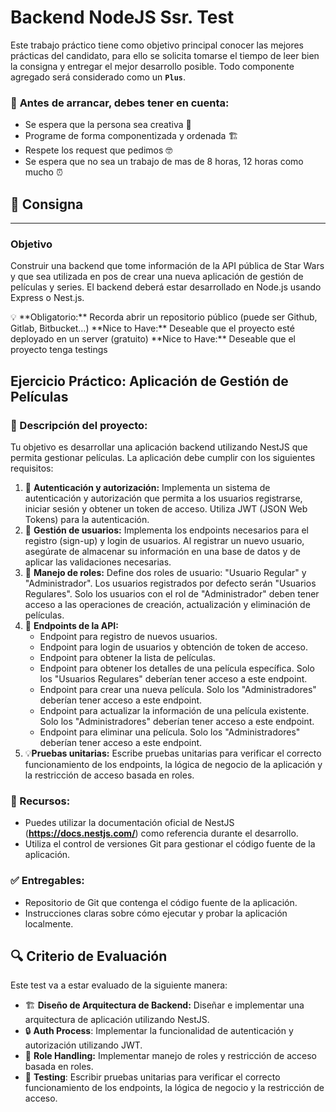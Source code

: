 # Backend NodeJS Ssr. Test

Este trabajo práctico tiene como objetivo principal conocer las mejores prácticas del candidato, para ello se solicita tomarse el tiempo de leer bien la consigna y entregar el mejor desarrollo posible. Todo componente agregado será considerado como un **`Plus`**.

### 🤔 **Antes de arrancar, debes tener en cuenta:**

- Se espera que la persona sea creativa 🎨
- Programe de forma componentizada y ordenada 🏗️
- Respete los request que pedimos 🤓
- Se espera que no sea un trabajo de mas de 8 horas, 12 horas como mucho ⏰

## 📝 Consigna

---

### Objetivo

Construir una backend que tome información de la API pública de Star Wars y que sea utilizada en pos de crear una nueva aplicación de gestión de películas y series. El backend deberá estar desarrollado en Node.js usando Express o Nest.js.

<aside>
💡 **Obligatorio:** Recorda abrir un repositorio público (puede ser Github, Gitlab, Bitbucket…) 
**Nice to Have:** Deseable que el proyecto esté deployado en un server (gratuito)
**Nice to Have:** Deseable que el proyecto tenga testings

</aside>

## **Ejercicio Práctico: Aplicación de Gestión de Películas**

### 👀 Descripción del proyecto:

Tu objetivo es desarrollar una aplicación backend utilizando NestJS que permita gestionar películas. La aplicación debe cumplir con los siguientes requisitos:

1. 🔑 **Autenticación y autorización:** Implementa un sistema de autenticación y autorización que permita a los usuarios registrarse, iniciar sesión y obtener un token de acceso. Utiliza JWT (JSON Web Tokens) para la autenticación.
2. 👥 **Gestión de usuarios:** Implementa los endpoints necesarios para el registro (sign-up) y login de usuarios. Al registrar un nuevo usuario, asegúrate de almacenar su información en una base de datos y de aplicar las validaciones necesarias.
3. 🤺 **Manejo de roles:** Define dos roles de usuario: "Usuario Regular" y "Administrador". Los usuarios registrados por defecto serán "Usuarios Regulares". Solo los usuarios con el rol de "Administrador" deben tener acceso a las operaciones de creación, actualización y eliminación de películas.
4. 🤖 **Endpoints de la API:**
   - Endpoint para registro de nuevos usuarios.
   - Endpoint para login de usuarios y obtención de token de acceso.
   - Endpoint para obtener la lista de películas.
   - Endpoint para obtener los detalles de una película específica. Solo los "Usuarios Regulares" deberían tener acceso a este endpoint.
   - Endpoint para crear una nueva película. Solo los "Administradores" deberían tener acceso a este endpoint.
   - Endpoint para actualizar la información de una película existente. Solo los "Administradores" deberían tener acceso a este endpoint.
   - Endpoint para eliminar una película. Solo los "Administradores" deberían tener acceso a este endpoint.
5. 💡**Pruebas unitarias:** Escribe pruebas unitarias para verificar el correcto funcionamiento de los endpoints, la lógica de negocio de la aplicación y la restricción de acceso basada en roles.

### 📎 Recursos:

- Puedes utilizar la documentación oficial de NestJS (**https://docs.nestjs.com/**) como referencia durante el desarrollo.
- Utiliza el control de versiones Git para gestionar el código fuente de la aplicación.

### ✅ Entregables:

- Repositorio de Git que contenga el código fuente de la aplicación.
- Instrucciones claras sobre cómo ejecutar y probar la aplicación localmente.

## 🔍 Criterio de Evaluación

Este test va a estar evaluado de la siguiente manera:

- 🏗️ **Diseño de Arquitectura de Backend:** Diseñar e implementar una arquitectura de aplicación utilizando NestJS.
- 🔒 **Auth Process**: Implementar la funcionalidad de autenticación y autorización utilizando JWT.
- 👥 **Role Handling:** Implementar manejo de roles y restricción de acceso basada en roles.
- 🥷 **Testing**: Escribir pruebas unitarias para verificar el correcto funcionamiento de los endpoints, la lógica de negocio y la restricción de acceso.
